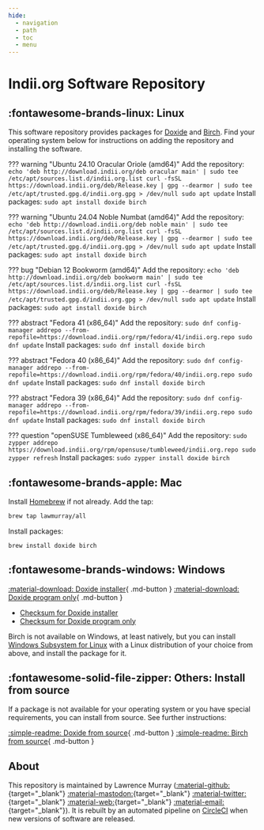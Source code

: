 ```yaml
---
hide:
  - navigation
  - path
  - toc
  - menu
---
```


# Indii.org Software Repository

## :fontawesome-brands-linux: Linux

This software repository provides packages for [Doxide](https://doxide.org) and [Birch](https://birch-lang.org). Find your operating system below for instructions on adding the repository and installing the software.

??? warning "Ubuntu 24.10 Oracular Oriole (amd64)"
    Add the repository:
    ```
    echo 'deb http://download.indii.org/deb oracular main' | sudo tee /etc/apt/sources.list.d/indii.org.list
    curl -fsSL https://download.indii.org/deb/Release.key | gpg --dearmor | sudo tee /etc/apt/trusted.gpg.d/indii.org.gpg > /dev/null
    sudo apt update
    ```
    Install packages:
    ```
    sudo apt install doxide birch
    ```

??? warning "Ubuntu 24.04 Noble Numbat (amd64)"
    Add the repository:
    ```
    echo 'deb http://download.indii.org/deb noble main' | sudo tee /etc/apt/sources.list.d/indii.org.list
    curl -fsSL https://download.indii.org/deb/Release.key | gpg --dearmor | sudo tee /etc/apt/trusted.gpg.d/indii.org.gpg > /dev/null
    sudo apt update
    ```
    Install packages:
    ```
    sudo apt install doxide birch
    ```

??? bug "Debian 12 Bookworm (amd64)"
    Add the repository:
    ```
    echo 'deb http://download.indii.org/deb bookworm main' | sudo tee /etc/apt/sources.list.d/indii.org.list
    curl -fsSL https://download.indii.org/deb/Release.key | gpg --dearmor | sudo tee /etc/apt/trusted.gpg.d/indii.org.gpg > /dev/null
    sudo apt update
    ```
    Install packages:
    ```
    sudo apt install doxide birch
    ```

??? abstract "Fedora 41 (x86_64)"
    Add the repository:
    ```
    sudo dnf config-manager addrepo --from-repofile=https://download.indii.org/rpm/fedora/41/indii.org.repo
    sudo dnf update
    ```
    Install packages:
    ```
    sudo dnf install doxide birch
    ```

??? abstract "Fedora 40 (x86_64)"
    Add the repository:
    ```
    sudo dnf config-manager addrepo --from-repofile=https://download.indii.org/rpm/fedora/40/indii.org.repo
    sudo dnf update
    ```
    Install packages:
    ```
    sudo dnf install doxide birch
    ```

??? abstract "Fedora 39 (x86_64)"
    Add the repository:
    ```
    sudo dnf config-manager addrepo --from-repofile=https://download.indii.org/rpm/fedora/39/indii.org.repo
    sudo dnf update
    ```
    Install packages:
    ```
    sudo dnf install doxide birch
    ```

??? question "openSUSE Tumbleweed (x86_64)"
    Add the repository:
    ```
    sudo zypper addrepo https://download.indii.org/rpm/opensuse/tumbleweed/indii.org.repo
    sudo zypper refresh
    ```
    Install packages:
    ```
    sudo zypper install doxide birch
    ```

## :fontawesome-brands-apple: Mac

Install [Homebrew](https://brew.sh) if not already. Add the tap:
```sh
brew tap lawmurray/all
```
Install packages:
```
brew install doxide birch
```

## :fontawesome-brands-windows: Windows

[:material-download: Doxide installer](https://download.indii.org/win/doxide-installer.exe){ .md-button } [:material-download: Doxide program only](https://download.indii.org/win/doxide.exe){ .md-button }

- [Checksum for Doxide installer](https://download.indii.org/win/doxide-installer.exe.sha256)
- [Checksum for Doxide program only](https://download.indii.org/win/doxide.exe.sha256)

Birch is not available on Windows, at least natively, but you can install [Windows Subsystem for Linux](https://learn.microsoft.com/en-us/windows/wsl/install) with a Linux distribution of your choice from above, and install the package for it.

## :fontawesome-solid-file-zipper: Others: Install from source

If a package is not available for your operating system or you have special requirements, you can install from source. See further instructions:

[:simple-readme: Doxide from source](https://github.com/lawmurray/doxide){ .md-button }
[:simple-readme: Birch from source](https://github.com/lawmurray/Birch){ .md-button }

## About

This repository is maintained by Lawrence Murray ([:material-github:](https://github.com/lawmurray){target="_blank"} [:material-mastodon:](https://fosstodon.org/@lawmurray){target="_blank"} [:material-twitter:](https://twitter.com/lawmurray){target="_blank"} [:material-web:](https://indii.org){target="_blank"} [:material-email:](mailto:lawrence@indii.org){target="_blank"}). It is rebuilt by an automated pipeline on [CircleCI](https://circleci.com) when new versions of software are released.
